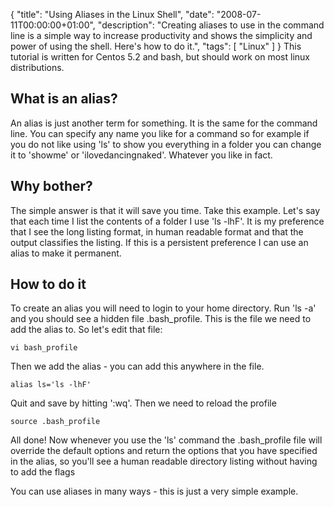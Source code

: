 {
  "title": "Using Aliases in the Linux Shell",
  "date": "2008-07-11T00:00:00+01:00",
  "description": "Creating aliases to use in the command line is a simple way to increase productivity and shows the simplicity and power of using the shell. Here's how to do it.",
  "tags": [
    "Linux"
  ]
}
This tutorial is written for Centos 5.2 and bash, but should work on most linux distributions. 

## What is an alias?

An alias is just another term for something. It is the same for the command line. You can specify any name you like for a command so for example if you do not like using 'ls' to show you everything in a folder you can change it to 'showme' or 'ilovedancingnaked'. Whatever you like in fact. 

## Why bother?

The simple answer is that it will save you time. Take this example. Let's say that each time I list the contents of a folder I use 'ls -lhF'. It is my preference that I see the long listing format, in human readable format and that the output classifies the listing. If this is a persistent preference I can use an alias to make it permanent.

## How to do it

To create an alias you will need to login to your home directory. Run 'ls -a' and you should see a hidden file .bash_profile. This is the file we need to add the alias to. So let's edit that file: 

    vi bash_profile 

Then we add the alias - you can add this anywhere in the file.  

    alias ls='ls -lhF' 

Quit and save by hitting ':wq'. Then we need to reload the profile 

    source .bash_profile 

All done! Now whenever you use the 'ls' command the .bash_profile file will override the default options and return the options that you have specified in the alias, so you'll see a human readable directory listing without having to add the flags

You can use aliases in many ways - this is just a very simple example.
